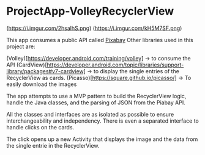 # ProjectApp-VolleyRecyclerView

(https://i.imgur.com/2hsalhS.png)
(https://i.imgur.com/kH5M7SF.png)

This app consumes a public API called [Pixabay](https://pixabay.com/api/docs/#api_search_images) 
Other libraries used in this project are:

(Volley)[https://developer.android.com/training/volley] -> to consume the API
(CardView)[https://developer.android.com/topic/libraries/support-library/packages#v7-cardview] -> to display the single entries of the RecyclerView as cards.
(Picasso)[https://square.github.io/picasso/] -> To easily download the images

The app attempts to use a MVP pattern to build the RecyclerView logic, handle the Java classes, and the parsing of JSON from the Piabay API.

All the classes and interfaces are as isolated as possible to ensure interchangeability and independency.
There is even a separated interface to handle clicks on the cards.

The click opens up a new Activity that displays the image and the data from the single entrie in the RecyclerView.

